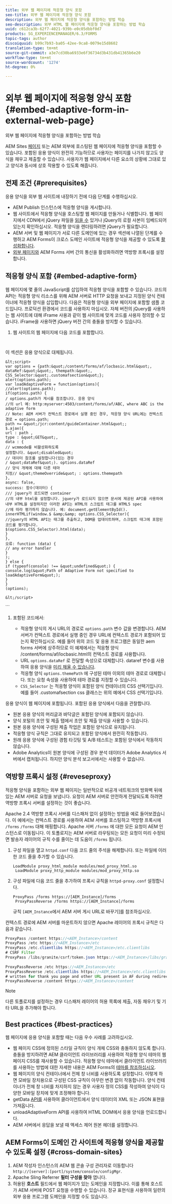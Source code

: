 ```yaml
---
title: 외부 웹 페이지에 적응형 양식 포함
seo-title: 외부 웹 페이지에 적응형 양식 포함
description: 외부 웹 페이지에 적응형 양식을 포함하는 방법 학습
seo-description: 외부 HTML 웹 페이지에 적응형 양식을 포함하는 방법 학습
uuid: c612ca3b-62f7-4021-939b-e0c05dbbf0d7
products: SG_EXPERIENCEMANAGER/6.3/FORMS
topic-tags: author
discoiquuid: b99c7b93-ba05-42ee-9ca8-0079e15d8602
translation-type: tm+mt
source-git-commit: a3e7cd30ba6933e6f36734d3b431db41365b6e20
workflow-type: tm+mt
source-wordcount: '1274'
ht-degree: 0%

---
```



# 외부 웹 페이지에 적응형 양식 포함{#embed-adaptive-form-in-external-web-page}

외부 웹 페이지에 적응형 양식을 포함하는 방법 학습

AEM Sites [페이지](/help/forms/using/embed-adaptive-form-aem-sites.md) 또는 AEM 외부에 호스팅된 웹 페이지에 적응형 양식을 포함할 수 있습니다. 포함된 응용 양식이 완전히 기능하므로 사용자는 페이지를 나가지 않고도 양식을 채우고 제출할 수 있습니다. 사용자가 웹 페이지에서 다른 요소의 상황에 그대로 있고 양식과 동시에 상호 작용할 수 있도록 해줍니다.

## 전제 조건 {#prerequisites}

응용 양식을 외부 웹 사이트에 내장하기 전에 다음 단계를 수행하십시오.

* AEM Publish 인스턴스에 적응형 양식을 게시합니다.
* 웹 사이트에서 적응형 양식을 호스팅할 웹 페이지를 만들거나 식별합니다. 웹 페이지에서 CDN에서 jQuery 파일을 [읽을 수](https://ajax.googleapis.com/ajax/libs/jquery/3.3.1/jquery.min.js) 있거나 jQuery의 로컬 사본이 임베드되어 있는지 확인하십시오. 적응형 양식을 렌더링하려면 jQuery가 필요합니다.
* AEM 서버 및 웹 페이지가 서로 다른 도메인에 있는 경우 섹션에 나열된 단계를 수행하고 AEM Forms이 크로스 도메인 사이트에 적응형 양식을 제공할 수 있도록 [활성화합니다](#cross-domain-sites).
* [외부 페이지와](#reveseproxy) AEM Forms 서버 간의 통신을 활성화하려면 역방향 프록시를 설정합니다.

## 적응형 양식 포함 {#embed-adaptive-form}

웹 페이지에 몇 줄의 JavaScript를 삽입하여 적응형 양식을 포함할 수 있습니다. 코드의 API는 적응형 양식 리소스를 위해 AEM 서버로 HTTP 요청을 보내고 지정된 양식 컨테이너에 적응형 양식을 삽입합니다. 다음은 적응형 양식을 외부 페이지에 포함할 샘플 코드입니다. 프로덕션 환경에서 코드를 사용하지 마십시오. 자체 버전의 jQuery를 사용하는 웹 사이트에 대해 iFrame 사용과 같이 웹 사이트에 맞게 코드를 사용자 정의할 수 있습니다. iFrame을 사용하면 jQuery 버전 간의 충돌을 방지할 수 있습니다.


1. 웹 사이트의 웹 페이지에 다음 코드를 포함합니다.

   ```
   
   
<!doctype html>
<html>
  <head><meta http-equiv="Content-Type" content="text/html; charset=UTF-8">
    <title>웹 페이지의 제목입니다!</title>
    <script src="https://ajax.googleapis.com/ajax/libs/jquery/3.3.1/jquery.min.js"></script>
  </head>
  <body>
  <div class="customafsection"/>
    <p>이 섹션은 응용 양식으로 대체됩니다.</p>


    &lt;script>
    var options = {path:&quot;/content/forms/af/locbasic.html&quot;, dataRef:&quot;&quot;, thempath:&quot;, CSS_Selector:&quot;.customafsection&quot;};
    alert(options.path);
    var loadAdaptiveForm = function(options){
    //alert(options.path);
    if(options.path) {
    / options.path가 게시를 참조합니다. 응용 양식
    //의 url 예: http:myserver:4503/content/forms/af/ABC, where ABC is the adaptive form
    // Note: AEM 서버가 컨텍스트 경로에서 실행 중인 경우, 적응형 양식 URL에는 컨텍스트
    경로 = options.path;
    path += &quot;/jcr:content/guideContainer.html&quot;;
    $.ajax({
    url : path ,
    type : &quot;GET&quot;,
    data : {
    // wcmmode를 비활성화하도록
    설정합니다. &quot;disabled&quot;
    // 데이터 참조를 설정합니다(있는 경우
    / &quot;dataRef&quot;). options.dataRef
    // 양식 개체에 대해 다른 테마
    지정// &quot;themeOverride&quot; : options.themepath
    },
    async: false,
    success: 함수(데이터) {
    /// jquery가 로드되면 container
    //의 내부 html을 설정합니다. jquery가 로드되지 않으면 문서에 제공된 API를 사용하여 내부 HTML을 설정하지만 이러한 API는 HTML의 스크립트 태그를 HTML5 spec
    //에 따라 평가하지 않습니다. 예: document.getElementById().
    innerHTMLif(window.$ &amp;&amp; options.CSS_Selector){
    //jquery의 HTML API는 태그를 추출하고, DOM을 업데이트하며, 스크립트 태그에 포함된 코드를 평가합니다.
    $(options.CSS_Selector).html(data);
    }
    },
    오류: function (data) {
    // any error handler
    }
    );
    } else {
    if (typeof(console) !== &quot;undefined&quot;) {
    console.log(&quot;Path of Adaptive Form not specified to loadAdaptiveForm&quot;);
    }
    }
    (options);
    
    &lt;/script>
</body>
</html>
   ```

1. 포함된 코드에서:

   * 적응형 양식의 게시 URL의 경로로 `options.path` 변수 값을 변경합니다. AEM 서버가 컨텍스트 경로에서 실행 중인 경우 URL에 컨텍스트 경로가 포함되어 있는지 확인하십시오. 예를 들어 위의 코드 및 응용 프로그램은 동일한 aem forms 서버에 상주하므로 이 예제에서는 적응형 양식 /content/forms/af/locbasic.html의 컨텍스트 경로를 사용합니다.
   * URL `options.dataRef` 로 전달할 속성으로 대체합니다. dataref 변수를 사용하여 응용 양식을 [미리 채울 수 있습니다](/help/forms/using/prepopulate-adaptive-form-fields.md).
   * 적응형 양식 `options.themePath` 에 구성된 테마 이외의 테마 경로로 대체합니다. 또는 요청 속성을 사용하여 테마 경로를 지정할 수 있습니다.
   * `CSS_Selector` 는 적응형 양식이 포함된 양식 컨테이너의 CSS 선택기입니다. 예를 들어 .customafsection css 클래스는 위의 예에서 CSS 선택기입니다.

응용 양식이 웹 페이지에 포함됩니다. 포함된 응용 양식에서 다음을 관찰합니다.

* 원본 응용 양식의 머리글과 바닥글은 포함된 양식에 포함되지 않습니다.
* 양식 포털의 초안 및 제출 탭에서 초안 및 제출 양식을 사용할 수 있습니다.
* 원본 응용 양식에 구성된 제출 작업은 포함된 양식으로 유지됩니다.
* 적응형 양식 규칙은 그대로 유지되고 포함된 양식에서 완전히 작동합니다.
* 원래 응용 양식에 구성된 경험 타깃팅 및 A/B 테스트는 포함된 양식에서 작동하지 않습니다.
* Adobe Analytics이 원본 양식에 구성된 경우 분석 데이터가 Adobe Analytics 서버에서 캡처됩니다. 하지만 양식 분석 보고서에서는 사용할 수 없습니다.

## 역방향 프록시 설정  {#reveseproxy}

적응형 양식을 포함하는 외부 웹 페이지는 일반적으로 비공개 네트워크의 방화벽 뒤에 있는 AEM 서버로 요청을 보냅니다. 요청이 AEM 서버로 안전하게 전달되도록 하려면 역방향 프록시 서버를 설정하는 것이 좋습니다.

Apache 2.4 역방향 프록시 서버를 디스패처 없이 설정하는 방법을 예로 들어보겠습니다. 이 예에서는 컨텍스트 경로를 사용하여 AEM 서버를 호스팅하고 역방향 프록시에 `/forms` `/forms` 대해 매핑합니다. Apache 서버 `/forms` 에 대한 모든 요청이 AEM 인스턴스로 이동됩니다. 이 토폴로지는 AEM 서버로 라우팅되는 모든 요청이 미리 수정되면 발송자 레이어의 규칙 수를 줄이는 데 도움이 `/forms` 됩니다.

1. 구성 파일을 열고 `httpd.conf` 다음 코드 줄의 주석을 해제합니다. 또는 파일에 이러한 코드 줄을 추가할 수 있습니다.

   ```
   LoadModule proxy_html_module modules/mod_proxy_html.so 
    LoadModule proxy_http_module modules/mod_proxy_http.so
   ```

1. 구성 파일에 다음 코드 줄을 추가하여 프록시 규칙을 `httpd-proxy.conf` 설정합니다.

   ```
   ProxyPass /forms https://[AEM_Instance]/forms 
    ProxyPassReverse /forms https://[AEM_Instance]/forms
   ```

   규칙 `[AEM_Instance`에서 AEM 서버 게시 URL로 바꾸기]를 참조하십시오.

컨텍스트 경로에 AEM 서버를 마운트하지 않으면 Apache 레이어의 프록시 규칙은 다음과 같습니다.

```java
ProxyPass /content https://<AEM_Instance>/content
ProxyPass /etc https://<AEM_Instance>/etc
ProxyPass /etc.clientlibs https://<AEM_Instance>/etc.clientlibs
# CSRF Filter
ProxyPass /libs/granite/csrf/token.json https://<AEM_Instance>/libs/granite/csrf/token.json
  
ProxyPassReverse /etc https://<AEM_Instance>/etc
ProxyPassReverse /etc.clientlibs https://<AEM_Instance>/etc.clientlibs
# written for thank you page and other URL present in AF during redirect
ProxyPassReverse /content https://<AEM_Instance>/content
```

>[!NOTE]
>
>다른 토폴로지를 설정하는 경우 디스패처 레이어의 허용 목록에 제출, 자동 채우기 및 기타 URL을 추가해야 합니다.

## Best practices {#best-practices}

웹 페이지에 응용 양식을 포함할 때는 다음 우수 사례를 고려하십시오.

* 웹 페이지 CSS에 정의된 스타일 규칙이 양식 개체 CSS와 충돌하지 않도록 합니다. 충돌을 방지하려면 AEM 클라이언트 라이브러리를 사용하여 적응형 양식 테마의 웹 페이지 CSS를 재사용할 수 있습니다. 적응형 양식 테마에서 클라이언트 라이브러리를 사용하는 방법에 대한 자세한 내용은 AEM Forms의 [테마를 참조하십시오](/help/forms/using/themes.md).
* 웹 페이지의 양식 컨테이너에서 전체 창 너비를 사용하도록 설정합니다. 이렇게 하면 모바일 장치용으로 구성된 CSS 규칙이 아무런 변경 없이 작동합니다. 양식 컨테이너가 전체 창 너비를 차지하지 않는 경우 사용자 정의 CSS를 작성하여 양식이 다양한 모바일 장치에 맞게 조정해야 합니다.
* getData [API를](https://helpx.adobe.com/experience-manager/6-4/forms/javascript-api/GuideBridge.html) 사용하여 클라이언트에서 양식 데이터의 XML 또는 JSON 표현을 가져옵니다.
* unloadAdaptiveForm [](https://helpx.adobe.com/experience-manager/6-4/forms/javascript-api/GuideBridge.html) API를 사용하여 HTML DOM에서 응용 양식을 언로드합니다.
* AEM 서버에서 응답을 보낼 때 액세스 제어 원본 헤더를 설정합니다.

## AEM Forms이 도메인 간 사이트에 적응형 양식을 제공할 수 있도록 설정  {#cross-domain-sites}

1. AEM 작성자 인스턴스의 AEM 웹 콘솔 구성 관리자로 이동합니다 `http://[server]:[port]/system/console/configMgr`.
1. Apache Sling Referrer **필터 구성을 찾아** 엽니다.
1. 허용된 **호스트** 필드에서 웹 페이지가 있는 도메인을 지정합니다. 이를 통해 호스트가 AEM 서버에 POST 요청을 수행할 수 있습니다. 정규 표현식을 사용하여 일련의 외부 응용 프로그램 도메인을 지정할 수도 있습니다.
